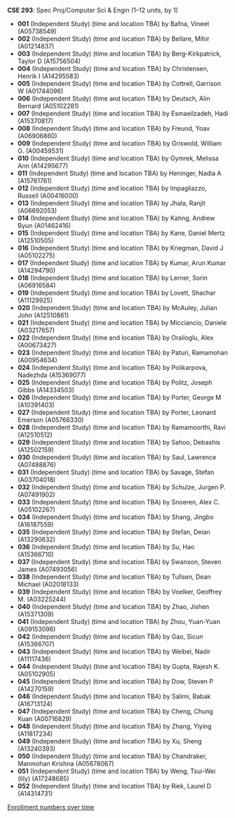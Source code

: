 **CSE 293**: Spec Proj/Computer Sci & Engin (1–12 units, by 1)

- **001** (Independent Study) (time and location TBA) by Bafna, Vineet (A05738549)
- **002** (Independent Study) (time and location TBA) by Bellare, Mihir (A01214837)
- **003** (Independent Study) (time and location TBA) by Berg-Kirkpatrick, Taylor D (A15756504)
- **004** (Independent Study) (time and location TBA) by Christensen, Henrik I (A14295583)
- **005** (Independent Study) (time and location TBA) by Cottrell, Garrison W (A01744096)
- **006** (Independent Study) (time and location TBA) by Deutsch, Alin Bernard (A05102281)
- **007** (Independent Study) (time and location TBA) by Esmaeilzadeh, Hadi (A15370817)
- **008** (Independent Study) (time and location TBA) by Freund, Yoav (A06906860)
- **009** (Independent Study) (time and location TBA) by Griswold, William G. (A00459531)
- **010** (Independent Study) (time and location TBA) by Gymrek, Melissa Ann (A14295677)
- **011** (Independent Study) (time and location TBA) by Heninger, Nadia A (A15761761)
- **012** (Independent Study) (time and location TBA) by Impagliazzo, Russell (A00416000)
- **013** (Independent Study) (time and location TBA) by Jhala, Ranjit (A06692053)
- **014** (Independent Study) (time and location TBA) by Kahng, Andrew Byun (A01462416)
- **015** (Independent Study) (time and location TBA) by Kane, Daniel Mertz (A12510505)
- **016** (Independent Study) (time and location TBA) by Kriegman, David J (A05102275)
- **017** (Independent Study) (time and location TBA) by Kumar, Arun Kumar (A14294790)
- **018** (Independent Study) (time and location TBA) by Lerner, Sorin (A06916584)
- **019** (Independent Study) (time and location TBA) by Lovett, Shachar (A11129925)
- **020** (Independent Study) (time and location TBA) by McAuley, Julian John (A12510861)
- **021** (Independent Study) (time and location TBA) by Micciancio, Daniele (A03217657)
- **022** (Independent Study) (time and location TBA) by Orailoglu, Alex (A00673427)
- **023** (Independent Study) (time and location TBA) by Paturi, Ramamohan (A00954634)
- **024** (Independent Study) (time and location TBA) by Polikarpova, Nadezhda (A15369077)
- **025** (Independent Study) (time and location TBA) by Politz, Joseph Gibbs (A14334503)
- **026** (Independent Study) (time and location TBA) by Porter, George M (A10391403)
- **027** (Independent Study) (time and location TBA) by Porter, Leonard Emerson (A05766330)
- **028** (Independent Study) (time and location TBA) by Ramamoorthi, Ravi (A12510512)
- **029** (Independent Study) (time and location TBA) by Sahoo, Debashis (A12502159)
- **030** (Independent Study) (time and location TBA) by Saul, Lawrence (A07488876)
- **031** (Independent Study) (time and location TBA) by Savage, Stefan (A03704018)
- **032** (Independent Study) (time and location TBA) by Schulze, Jurgen P. (A07491902)
- **033** (Independent Study) (time and location TBA) by Snoeren, Alex C. (A05102267)
- **034** (Independent Study) (time and location TBA) by Shang, Jingbo (A16187559)
- **035** (Independent Study) (time and location TBA) by Stefan, Deian (A13290632)
- **036** (Independent Study) (time and location TBA) by Su, Hao (A15366710)
- **037** (Independent Study) (time and location TBA) by Swanson, Steven James (A07493056)
- **038** (Independent Study) (time and location TBA) by Tullsen, Dean Michael (A02018133)
- **039** (Independent Study) (time and location TBA) by Voelker, Geoffrey M. (A03225244)
- **040** (Independent Study) (time and location TBA) by Zhao, Jishen (A15371309)
- **041** (Independent Study) (time and location TBA) by Zhou, Yuan-Yuan (A09153096)
- **042** (Independent Study) (time and location TBA) by Gao, Sicun (A15366707)
- **043** (Independent Study) (time and location TBA) by Weibel, Nadir (A11117436)
- **044** (Independent Study) (time and location TBA) by Gupta, Rajesh K. (A05102905)
- **045** (Independent Study) (time and location TBA) by Dow, Steven P (A14270159)
- **046** (Independent Study) (time and location TBA) by Salimi, Babak (A16713124)
- **047** (Independent Study) (time and location TBA) by Cheng, Chung Kuan (A00716829)
- **048** (Independent Study) (time and location TBA) by Zhang, Yiying (A11817234)
- **049** (Independent Study) (time and location TBA) by Xu, Sheng (A13240393)
- **050** (Independent Study) (time and location TBA) by Chandraker, Manmohan Krishna (A05678067)
- **051** (Independent Study) (time and location TBA) by Weng, Tsui-Wei (lily) (A17248685)
- **052** (Independent Study) (time and location TBA) by Riek, Laurel D (A14314731)

[Enrollment numbers over time](./CSE293.tsv)
